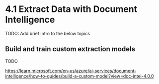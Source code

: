 # 4.1 Extract Data with Document Intelligence

TODO: Add brief intro to the below topics

## Build and train custom extraction models

TODO

https://learn.microsoft.com/en-us/azure/ai-services/document-intelligence/how-to-guides/build-a-custom-model?view=doc-intel-4.0.0
